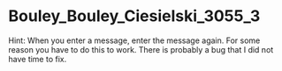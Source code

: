 # Bouley_Bouley_Ciesielski_3055_3

Hint: When you enter a message, enter the message again. For some reason you have to do this to work. There is probably a bug that I did not have time to fix.
